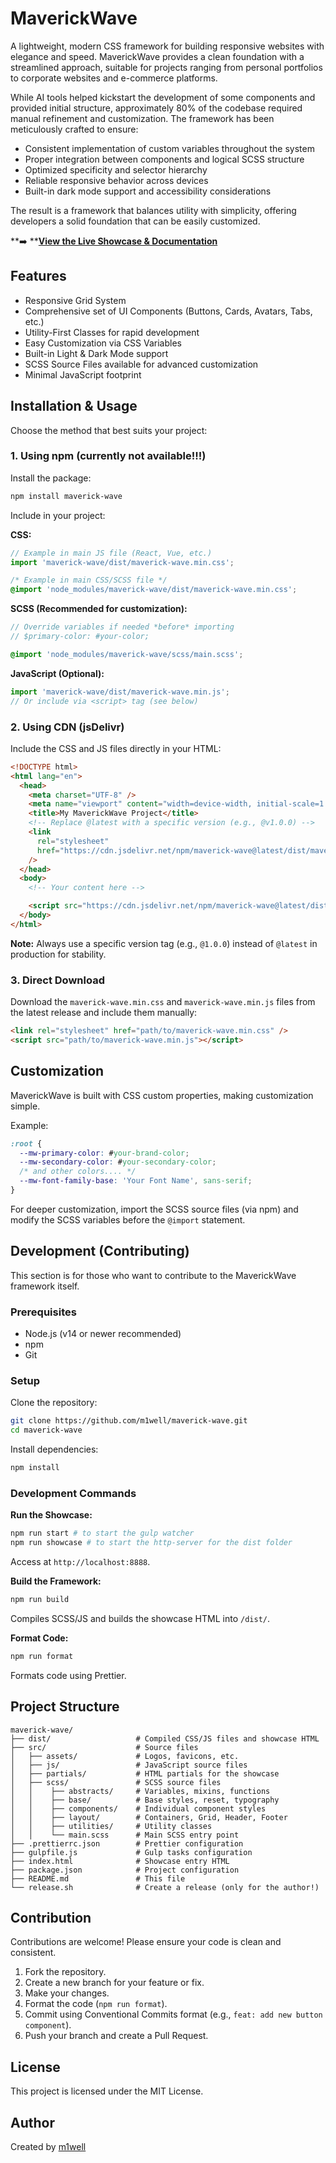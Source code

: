 # MaverickWave

&#x20;

A lightweight, modern CSS framework for building responsive websites with elegance and speed. MaverickWave provides a clean foundation with a streamlined approach, suitable for projects ranging from personal portfolios to corporate websites and e-commerce platforms.

While AI tools helped kickstart the development of some components and provided initial structure, approximately 80% of the codebase required manual refinement and customization. The framework has been meticulously crafted to ensure:

- Consistent implementation of custom variables throughout the system
- Proper integration between components and logical SCSS structure
- Optimized specificity and selector hierarchy
- Reliable responsive behavior across devices
- Built-in dark mode support and accessibility considerations

The result is a framework that balances utility with simplicity, offering developers a solid foundation that can be easily customized.

**➡️ **[**View the Live Showcase & Documentation**](https://maverick-wave.m1well.com)

## Features

- Responsive Grid System
- Comprehensive set of UI Components (Buttons, Cards, Avatars, Tabs, etc.)
- Utility-First Classes for rapid development
- Easy Customization via CSS Variables
- Built-in Light & Dark Mode support
- SCSS Source Files available for advanced customization
- Minimal JavaScript footprint

## Installation & Usage

Choose the method that best suits your project:

### 1. Using npm (currently not available!!!)

Install the package:

```bash
npm install maverick-wave
```

Include in your project:

**CSS:**

```javascript
// Example in main JS file (React, Vue, etc.)
import 'maverick-wave/dist/maverick-wave.min.css';
```

```css
/* Example in main CSS/SCSS file */
@import 'node_modules/maverick-wave/dist/maverick-wave.min.css';
```

**SCSS (Recommended for customization):**

```scss
// Override variables if needed *before* importing
// $primary-color: #your-color;

@import 'node_modules/maverick-wave/scss/main.scss';
```

**JavaScript (Optional):**

```javascript
import 'maverick-wave/dist/maverick-wave.min.js';
// Or include via <script> tag (see below)
```

### 2. Using CDN (jsDelivr)

Include the CSS and JS files directly in your HTML:

```html
<!DOCTYPE html>
<html lang="en">
  <head>
    <meta charset="UTF-8" />
    <meta name="viewport" content="width=device-width, initial-scale=1.0" />
    <title>My MaverickWave Project</title>
    <!-- Replace @latest with a specific version (e.g., @v1.0.0) -->
    <link
      rel="stylesheet"
      href="https://cdn.jsdelivr.net/npm/maverick-wave@latest/dist/maverick-wave.min.css"
    />
  </head>
  <body>
    <!-- Your content here -->

    <script src="https://cdn.jsdelivr.net/npm/maverick-wave@latest/dist/maverick-wave.min.js"></script>
  </body>
</html>
```

**Note:** Always use a specific version tag (e.g., `@1.0.0`) instead of `@latest` in production for stability.

### 3. Direct Download

Download the `maverick-wave.min.css` and `maverick-wave.min.js` files from the latest release and include them manually:

```html
<link rel="stylesheet" href="path/to/maverick-wave.min.css" />
<script src="path/to/maverick-wave.min.js"></script>
```

## Customization

MaverickWave is built with CSS custom properties, making customization simple.

Example:

```css
:root {
  --mw-primary-color: #your-brand-color;
  --mw-secondary-color: #your-secondary-color;
  /* and other colors.... */
  --mw-font-family-base: 'Your Font Name', sans-serif;
}
```

For deeper customization, import the SCSS source files (via npm) and modify the SCSS variables before the `@import` statement.

## Development (Contributing)

This section is for those who want to contribute to the MaverickWave framework itself.

### Prerequisites

- Node.js (v14 or newer recommended)
- npm
- Git

### Setup

Clone the repository:

```bash
git clone https://github.com/m1well/maverick-wave.git
cd maverick-wave
```

Install dependencies:

```bash
npm install
```

### Development Commands

**Run the Showcase:**

```bash
npm run start # to start the gulp watcher
npm run showcase # to start the http-server for the dist folder
```

Access at `http://localhost:8888`.

**Build the Framework:**

```bash
npm run build
```

Compiles SCSS/JS and builds the showcase HTML into `/dist/`.

**Format Code:**

```bash
npm run format
```

Formats code using Prettier.

## Project Structure

```
maverick-wave/
├── dist/                   # Compiled CSS/JS files and showcase HTML
├── src/                    # Source files
│   ├── assets/             # Logos, favicons, etc.
│   ├── js/                 # JavaScript source files
│   ├── partials/           # HTML partials for the showcase
│   ├── scss/               # SCSS source files
│   │    ├── abstracts/     # Variables, mixins, functions
│   │    ├── base/          # Base styles, reset, typography
│   │    ├── components/    # Individual component styles
│   │    ├── layout/        # Containers, Grid, Header, Footer
│   │    ├── utilities/     # Utility classes
│   │    └── main.scss      # Main SCSS entry point
├── .prettierrc.json        # Prettier configuration
├── gulpfile.js             # Gulp tasks configuration
├── index.html              # Showcase entry HTML
├── package.json            # Project configuration
├── README.md               # This file
└── release.sh              # Create a release (only for the author!)
```

## Contribution

Contributions are welcome! Please ensure your code is clean and consistent.

1. Fork the repository.
2. Create a new branch for your feature or fix.
3. Make your changes.
4. Format the code (`npm run format`).
5. Commit using Conventional Commits format (e.g., `feat: add new button component`).
6. Push your branch and create a Pull Request.

## License

This project is licensed under the MIT License.

## Author

Created by [m1well](https://m1well.com)
